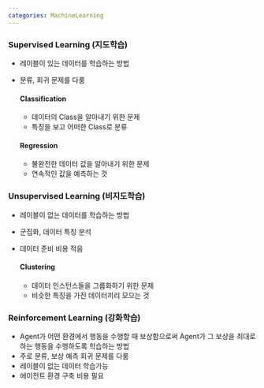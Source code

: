```yaml
---
categories: MachineLearning
---
```

### Supervised Learning (지도학습)
- 레이블이 있는 데이터를 학습하는 방법
- 분류, 회귀 문제를 다룸

    #### Classification
    - 데이터의 Class을 알아내기 위한 문제
    - 특징을 보고 어떠한 Class로 분류
    #### Regression
    - 불완전한 데이터 값을 알아내기 위한 문제
    - 연속적인 값을 예측하는 것


### Unsupervised Learning (비지도학습)
- 레이블이 없는 데이터를 학습하는 방법
- 군집화, 데이터 특징 분석
- 데이터 준비 비용 적음

    #### Clustering
    - 데이터 인스턴스들을 그룹화하기 위한 문제
    - 비슷한 특징을 가진 데이터끼리 모으는 것

### Reinforcement Learning (강화학습)
- Agent가 어떤 환경에서 행동을 수행할 때 보상함으로써 Agent가 그 보상을 최대로 하는 행동을 수행하도록 학습하는 방법
- 주로 분류, 보상 예측 회귀 문제를 다룸
- 레이블이 없는 데이터 학습가능
- 에이전트 환경 구축 비용 필요